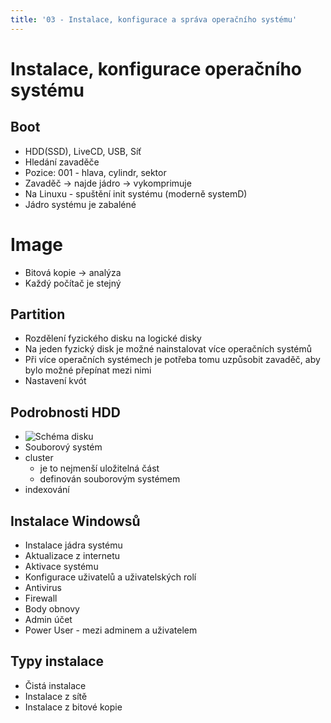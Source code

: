 ```yaml
---
title: '03 - Instalace, konfigurace a správa operačního systému'
---
```


# Instalace, konfigurace operačního systému
## Boot
- HDD(SSD), LiveCD, USB, Síť
- Hledání zavaděče
- Pozice: 001 - hlava, cylindr, sektor
- Zavaděč -> najde jádro -> vykomprimuje
- Na Linuxu - spuštění init systému (moderně systemD)
- Jádro systému je zabaléné

# Image
- Bitová kopie -> analýza
- Každý počítač je stejný

## Partition
- Rozdělení fyzického disku na logické disky
- Na jeden fyzický disk je možné nainstalovat více operačních systémů
- Při více operačních systémech je potřeba tomu uzpůsobit zavaděč, aby bylo možné přepínat mezi nimi
- Nastavení kvót

## Podrobnosti HDD
- ![Schéma disku](https://www.ntfs.com/images/screenshots/recover-hard-drive.gif)
- Souborový systém
- cluster
	- je to nejmenší uložitelná část
	- definován souborovým systémem
- indexování

## Instalace Windowsů
- Instalace jádra systému
- Aktualizace z internetu
- Aktivace systému
- Konfigurace uživatelů a uživatelských rolí
- Antivirus
- Firewall
- Body obnovy
- Admin účet
- Power User - mezi adminem a uživatelem

## Typy instalace
- Čistá instalace
- Instalace z sítě
- Instalace z bitové kopie
